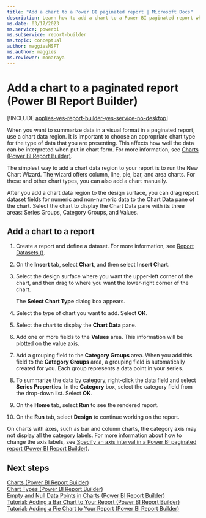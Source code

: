 ```yaml
---
title: "Add a chart to a Power BI paginated report | Microsoft Docs"
description: Learn how to add a chart to a Power BI paginated report when you want to summarize data in a visual format in Power BI Report Builder.
ms.date: 03/17/2023
ms.service: powerbi
ms.subservice: report-builder
ms.topic: conceptual
author: maggiesMSFT
ms.author: maggies
ms.reviewer: monaraya
---
```

# Add a chart to a paginated report (Power BI Report Builder)

[!INCLUDE [applies-yes-report-builder-yes-service-no-desktop](../includes/applies-yes-report-builder-yes-service-no-desktop.md)]

When you want to summarize data in a visual format in a paginated report, use a chart data region. It is important to choose an appropriate chart type for the type of data that you are presenting. This affects how well the data can be interpreted when put in chart form. For more information, see [Charts &#40;Power BI Report Builder&#41;](/sql/reporting-services/report-design/charts-report-builder-and-ssrs).  
  
 The simplest way to add a chart data region to your report is to run the New Chart Wizard. The wizard offers column, line, pie, bar, and area charts. For these and other chart types, you can also add a chart manually.  
  
 After you add a chart data region to the design surface, you can drag report dataset fields for numeric and non-numeric data to the Chart Data pane of the chart. Select the chart to display the Chart Data pane with its three areas: Series Groups, Category Groups, and Values.  
 

## Add a chart to a report  
  
1. Create a report and define a dataset. For more information, see [Report Datasets &#40;&#41;](/sql/reporting-services/report-data/report-datasets-ssrs).  
  
1. On the **Insert** tab, select **Chart**, and then select **Insert Chart**.  

1. Select the design surface where you want the upper-left corner of the chart, and then drag to where you want the lower-right corner of the chart.  
  
     The **Select Chart Type** dialog box appears.  
  
1. Select the type of chart you want to add. Select **OK**.
  
1. Select the chart to display the **Chart Data** pane.  
  
1. Add one or more fields to the **Values** area. This information will be plotted on the value axis.  
  
1. Add a grouping field to the **Category Groups** area. When you add this field to the **Category Groups** area, a grouping field is automatically created for you. Each group represents a data point in your series.  
  
1. To summarize the data by category, right-click the data field and select **Series Properties**. In the **Category** box, select the category field from the drop-down list. Select **OK**.
  
1. On the **Home** tab, select **Run** to see the rendered report.  
  
1. On the **Run** tab, select **Design** to continue working on the report.  
  
 On charts with axes, such as bar and column charts, the category axis may not display all the category labels. For more information about how to change the axis labels, see [Specify an axis interval in a Power BI paginated report (Power BI Report Builder)](specify-axis-interval-report-builder.md).
  
## Next steps

 [Charts &#40;Power BI Report Builder&#41;](charts-report-builder.md)   
 [Chart Types &#40;Power BI Report Builder&#41;](/sql/reporting-services/report-design/chart-types-report-builder-and-ssrs)   
 [Empty and Null Data Points in Charts &#40;Power BI Report Builder&#41;](empty-null-data-points-charts-report-builder.md)   
 [Tutorial: Adding a Bar Chart to Your Report (Power BI Report Builder)](/sql/reporting-services/tutorial-add-a-bar-chart-to-your-report-report-builder)  
 [Tutorial: Adding a Pie Chart to Your Report (Power BI Report Builder)](/sql/reporting-services/tutorial-add-a-pie-chart-to-your-report-report-builder)   
 